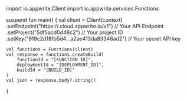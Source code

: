 import io.appwrite.Client
import io.appwrite.services.Functions

suspend fun main() {
    val client = Client(context)
      .setEndpoint("https://<REGION>.cloud.appwrite.io/v1") // Your API Endpoint
      .setProject("5df5acd0d48c2") // Your project ID
      .setKey("919c2d18fb5d4...a2ae413da83346ad2") // Your secret API key

    val functions = Functions(client)
    val response = functions.createBuild(
        functionId = "[FUNCTION_ID]",
        deploymentId = "[DEPLOYMENT_ID]",
        buildId = "[BUILD_ID]"
    )
    val json = response.body?.string()
}